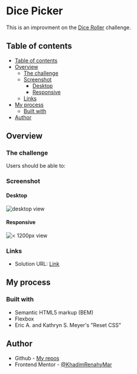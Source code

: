 # Dice Picker

This is an improvment on the [Dice Roller]() challenge.

## Table of contents
  - [Table of contents](#table-of-contents)
  - [Overview](#overview)
    - [The challenge](#the-challenge)
    - [Screenshot](#screenshot)
      - [Desktop](#desktop)
      - [Responsive](#responsive)
    - [Links](#links)
  - [My process](#my-process)
    - [Built with](#built-with)
  - [Author](#author)

## Overview

### The challenge

Users should be able to:


### Screenshot

#### Desktop

![desktop view]()

#### Responsive

![< 1200px view]()

### Links

- Solution URL: [Link]()

## My process

### Built with

- Semantic HTML5 markup (BEM)
- Flexbox
- Eric A. and Kathryn S. Meyer's "Reset CSS"

## Author

- Github - [My repos](https://github.com/KhadimRenahyMar?tab=repositories)
- Frontend Mentor - [@KhadimRenahyMar](https://www.frontendmentor.io/profile/KhadimRenahyMar)